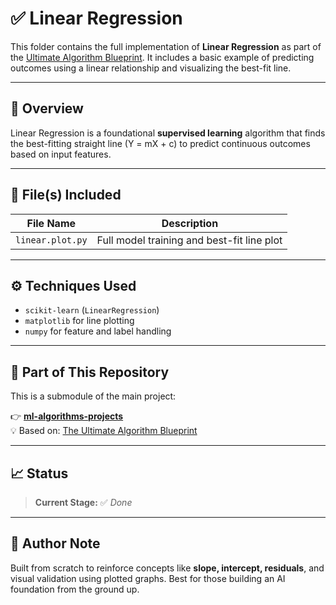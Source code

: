 # ✅ Linear Regression

This folder contains the full implementation of **Linear Regression** as part of the [Ultimate Algorithm Blueprint](https://jawadabbasi14.github.io/the-ultimate-algorithm-blueprint/). It includes a basic example of predicting outcomes using a linear relationship and visualizing the best-fit line.

---

## 📌 Overview

Linear Regression is a foundational **supervised learning** algorithm that finds the best-fitting straight line (Y = mX + c) to predict continuous outcomes based on input features.

---

## 📂 File(s) Included

| File Name           | Description                                |
|---------------------|--------------------------------------------|
| `linear.plot.py`    | Full model training and best-fit line plot |

---

## ⚙️ Techniques Used

- `scikit-learn` (`LinearRegression`)
- `matplotlib` for line plotting
- `numpy` for feature and label handling

---

## 🔗 Part of This Repository

This is a submodule of the main project:

👉 **[ml-algorithms-projects](https://github.com/JawadAbbasi14/ml-algorithms-projects)**  
💡 Based on: [The Ultimate Algorithm Blueprint](https://jawadabbasi14.github.io/the-ultimate-algorithm-blueprint/)

---

## 📈 Status

> **Current Stage:** ✅ _Done_

---

## 🧠 Author Note

Built from scratch to reinforce concepts like **slope, intercept, residuals**, and visual validation using plotted graphs. Best for those building an AI foundation from the ground up.
